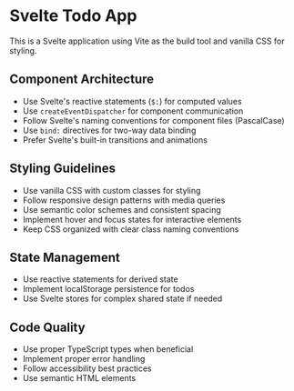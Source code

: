 <!-- Use this file to provide workspace-specific custom instructions to Copilot. For more details, visit https://code.visualstudio.com/docs/copilot/copilot-customization#_use-a-githubcopilotinstructionsmd-file -->

# Svelte Todo App

This is a Svelte application using Vite as the build tool and vanilla CSS for styling.

## Component Architecture

- Use Svelte's reactive statements (`$:`) for computed values
- Use `createEventDispatcher` for component communication
- Follow Svelte's naming conventions for component files (PascalCase)
- Use `bind:` directives for two-way data binding
- Prefer Svelte's built-in transitions and animations

## Styling Guidelines

- Use vanilla CSS with custom classes for styling
- Follow responsive design patterns with media queries
- Use semantic color schemes and consistent spacing
- Implement hover and focus states for interactive elements
- Keep CSS organized with clear class naming conventions

## State Management

- Use reactive statements for derived state
- Implement localStorage persistence for todos
- Use Svelte stores for complex shared state if needed

## Code Quality

- Use proper TypeScript types when beneficial
- Implement proper error handling
- Follow accessibility best practices
- Use semantic HTML elements
